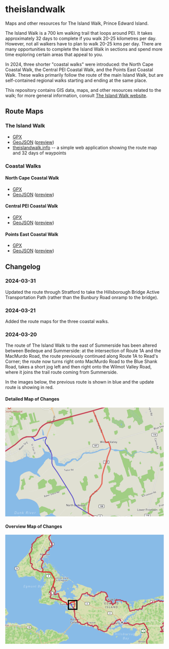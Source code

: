 # theislandwalk

Maps and other resources for The Island Walk, Prince Edward Island.

The Island Walk is a 700 km walking trail that loops around PEI. It takes approximately 32 days to complete if you walk 20-25 kilometres per day. However, not all walkers have to plan to walk 20-25 kms per day. There are many opportunities to complete the Island Walk in sections and spend more time exploring certain areas that appeal to you.

In 2024, three shorter "coastal walks" were introduced: the North Cape Coastal Walk, the Central PEI Coastal Walk, and the Points East Coastal Walk. These walks primarily follow the route of the main Island Walk, but are self-contained regional walks starting and ending at the same place.

This repository contains GIS data, maps, and other resources related to the walk; for more general information, consult [The Island Walk website](https://theislandwalk.ca).

## Route Maps

### The Island Walk
* [GPX](https://raw.githubusercontent.com/islandtrails/theislandwalk/main/routemap/gpx/theislandwalk.gpx)
* [GeoJSON](https://raw.githubusercontent.com/islandtrails/theislandwalk/main/routemap/geojson/theislandwalk.geojson) ([preview](https://github.com/islandtrails/theislandwalk/blob/main/routemap/geojson/theislandwalk.geojson))
* [theislandwalk.info](https://theislandwalk.info) -- a simple web application showing the route map and 32 days of waypoints

### Coastal Walks

#### North Cape Coastal Walk

* [GPX](https://raw.githubusercontent.com/islandtrails/theislandwalk/main/coastal_walks/north_cape_coastal_walk/gpx/north_cape_coastal_walk.gpx)
* [GeoJSON](https://raw.githubusercontent.com/islandtrails/theislandwalk/main/coastal_walks/north_cape_coastal_walk/geojson/north_cape_coastal_walk.geojson) ([preview](https://github.com/islandtrails/theislandwalk/blob/main/coastal_walks/north_cape_coastal_walk/geojson/north_cape_coastal_walk.geojson))

#### Central PEI Coastal Walk

* [GPX](https://raw.githubusercontent.com/islandtrails/theislandwalk/main/coastal_walks/central_pei_coastal_walk/gpx/central_pei_coastal_walk.gpx)
* [GeoJSON](https://raw.githubusercontent.com/islandtrails/theislandwalk/main/coastal_walks/central_pei_coastal_walk/geojson/central_pei_coastal_walk.geojson) ([preview](https://github.com/islandtrails/theislandwalk/blob/main/coastal_walks/central_pei_coastal_walk/geojson/central_pei_coastal_walk.geojson))

#### Points East Coastal Walk

* [GPX](https://raw.githubusercontent.com/islandtrails/theislandwalk/main/coastal_walks/points_east_coastal_walk/gpx/points_east_coastal_walk.gpx)
* [GeoJSON](https://raw.githubusercontent.com/islandtrails/theislandwalk/main/coastal_walks/points_east_coastal_walk/geojson/points_east_coastal_walk.geojson) ([preview](https://github.com/islandtrails/theislandwalk/blob/main/coastal_walks/points_east_coastal_walk/geojson/points_east_coastal_walk.geojson))

## Changelog

### 2024-03-31

Updated the route through Stratford to take the Hillsborough Bridge Active Transportation Path (rather than the Bunbury Road onramp to the bridge).

### 2024-03-21

Added the route maps for the three coastal walks.

### 2024-03-20

The route of The Island Walk to the east of Summerside has been altered between Bedeque and Summerside: at the intersection of Route 1A and the MacMurdo Road, the route previously continued along Route 1A to Read's Corner; the route now turns right onto MacMurdo Road to the Blue Shank Road, takes a short jog left and then right onto the Wilmot Valley Road, where it joins the trail route coming from Summerside.

In the images below, the previous route is shown in blue and the update route is showing in red.

#### Detailed Map of Changes

![Map detail showing modified route of The Island Walk from Bedeque to Summerside](images/bedeque-changes-detail-2024-03-20.png)

#### Overview Map of Changes

![Map overview showing the area of the modified route of The Island Walk from Bedeque to Summerside](images/bedeque-changes-overview-2024-03-20.png)


